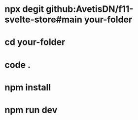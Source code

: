 # npx degit github:AvetisDN/f11-svelte-store#main your-folder

# cd your-folder

# code .

# npm install

# npm run dev